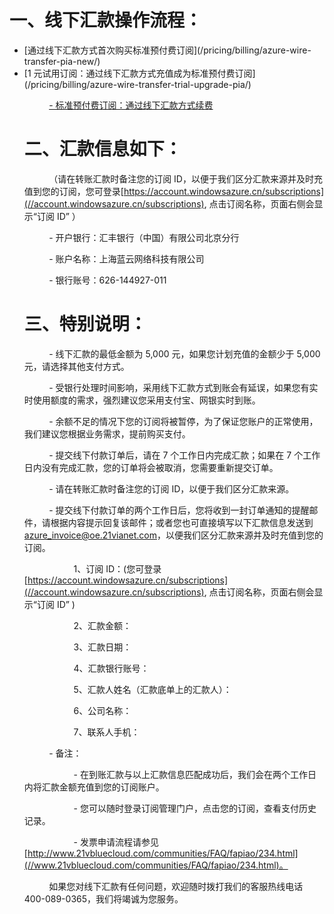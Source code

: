 ﻿<properties
	pageTitle="线下汇款说明 - Azure在线业务 | Azure"
    description="介绍线下汇款说明"
    services=""
    documentationCenter=""
    authors=""
    manager=""
    editor=""
    tags=""/>

<tags ms.service="multiple" ms.date="" wacn.date="11/17/2016" wacn.lang="cn"/>


# 一、线下汇款操作流程：

<ul>
<li>[通过线下汇款方式首次购买标准预付费订阅](/pricing/billing/azure-wire-transfer-pia-new/)</li>

<li>[1 元试用订阅：通过线下汇款方式充值成为标准预付费订阅](/pricing/billing/azure-wire-transfer-trial-upgrade-pia/)</li>

&nbsp;&nbsp;&nbsp;&nbsp;&nbsp;&nbsp;&nbsp;&nbsp;&nbsp;&nbsp;[- 标准预付费订阅：通过线下汇款方式续费 ](/pricing/billing/azure-wire-transfer-pia-new/) 

# 二、汇款信息如下：
&nbsp;&nbsp;&nbsp;&nbsp;&nbsp;&nbsp;&nbsp;&nbsp;&nbsp;&nbsp;（请在转账汇款时备注您的订阅 ID，以便于我们区分汇款来源并及时充值到您的订阅，您可登录[https://account.windowsazure.cn/subscriptions](//account.windowsazure.cn/subscriptions), 点击订阅名称，页面右侧会显示“订阅 ID” ）

&nbsp;&nbsp;&nbsp;&nbsp;&nbsp;&nbsp;&nbsp;&nbsp;&nbsp;&nbsp;- 开户银行：汇丰银行（中国）有限公司北京分行

&nbsp;&nbsp;&nbsp;&nbsp;&nbsp;&nbsp;&nbsp;&nbsp;&nbsp;&nbsp;- 账户名称：上海蓝云网络科技有限公司

&nbsp;&nbsp;&nbsp;&nbsp;&nbsp;&nbsp;&nbsp;&nbsp;&nbsp;&nbsp;- 银行账号：626-144927-011

# 三、特别说明：

&nbsp;&nbsp;&nbsp;&nbsp;&nbsp;&nbsp;&nbsp;&nbsp;&nbsp;&nbsp;- 线下汇款的最低金额为 5,000 元，如果您计划充值的金额少于 5,000 元，请选择其他支付方式。

&nbsp;&nbsp;&nbsp;&nbsp;&nbsp;&nbsp;&nbsp;&nbsp;&nbsp;&nbsp;- 受银行处理时间影响，采用线下汇款方式到账会有延误，如果您有实时使用额度的需求，强烈建议您采用支付宝、网银实时到账。

&nbsp;&nbsp;&nbsp;&nbsp;&nbsp;&nbsp;&nbsp;&nbsp;&nbsp;&nbsp;- 余额不足的情况下您的订阅将被暂停，为了保证您账户的正常使用，我们建议您根据业务需求，提前购买支付。 

&nbsp;&nbsp;&nbsp;&nbsp;&nbsp;&nbsp;&nbsp;&nbsp;&nbsp;&nbsp;- 提交线下付款订单后，请在 7 个工作日内完成汇款；如果在 7 个工作日内没有完成汇款，您的订单将会被取消，您需要重新提交订单。

&nbsp;&nbsp;&nbsp;&nbsp;&nbsp;&nbsp;&nbsp;&nbsp;&nbsp;&nbsp;- 请在转账汇款时备注您的订阅 ID，以便于我们区分汇款来源。

&nbsp;&nbsp;&nbsp;&nbsp;&nbsp;&nbsp;&nbsp;&nbsp;&nbsp;&nbsp;- 提交线下付款订单的两个工作日后，您将收到一封订单通知的提醒邮件，请根据内容提示回复该邮件；或者您也可直接填写以下汇款信息发送到 azure_invoice@oe.21vianet.com，以便我们区分汇款来源并及时充值到您的订阅。

&nbsp;&nbsp;&nbsp;&nbsp;&nbsp;&nbsp;&nbsp;&nbsp;&nbsp;&nbsp;&nbsp;&nbsp;&nbsp;&nbsp;&nbsp;&nbsp;&nbsp;&nbsp;&nbsp;&nbsp;1、订阅 ID：(您可登录[https://account.windowsazure.cn/subscriptions](//account.windowsazure.cn/subscriptions), 点击订阅名称，页面右侧会显示“订阅 ID” )

&nbsp;&nbsp;&nbsp;&nbsp;&nbsp;&nbsp;&nbsp;&nbsp;&nbsp;&nbsp;&nbsp;&nbsp;&nbsp;&nbsp;&nbsp;&nbsp;&nbsp;&nbsp;&nbsp;&nbsp;2、汇款金额：

&nbsp;&nbsp;&nbsp;&nbsp;&nbsp;&nbsp;&nbsp;&nbsp;&nbsp;&nbsp;&nbsp;&nbsp;&nbsp;&nbsp;&nbsp;&nbsp;&nbsp;&nbsp;&nbsp;&nbsp;3、汇款日期：

&nbsp;&nbsp;&nbsp;&nbsp;&nbsp;&nbsp;&nbsp;&nbsp;&nbsp;&nbsp;&nbsp;&nbsp;&nbsp;&nbsp;&nbsp;&nbsp;&nbsp;&nbsp;&nbsp;&nbsp;4、汇款银行账号：

&nbsp;&nbsp;&nbsp;&nbsp;&nbsp;&nbsp;&nbsp;&nbsp;&nbsp;&nbsp;&nbsp;&nbsp;&nbsp;&nbsp;&nbsp;&nbsp;&nbsp;&nbsp;&nbsp;&nbsp;5、汇款人姓名（汇款底单上的汇款人）：

&nbsp;&nbsp;&nbsp;&nbsp;&nbsp;&nbsp;&nbsp;&nbsp;&nbsp;&nbsp;&nbsp;&nbsp;&nbsp;&nbsp;&nbsp;&nbsp;&nbsp;&nbsp;&nbsp;&nbsp;6、公司名称：

&nbsp;&nbsp;&nbsp;&nbsp;&nbsp;&nbsp;&nbsp;&nbsp;&nbsp;&nbsp;&nbsp;&nbsp;&nbsp;&nbsp;&nbsp;&nbsp;&nbsp;&nbsp;&nbsp;&nbsp;7、联系人手机：

&nbsp;&nbsp;&nbsp;&nbsp;&nbsp;&nbsp;&nbsp;&nbsp;&nbsp;&nbsp;- 备注：

&nbsp;&nbsp;&nbsp;&nbsp;&nbsp;&nbsp;&nbsp;&nbsp;&nbsp;&nbsp;&nbsp;&nbsp;&nbsp;&nbsp;&nbsp;&nbsp;&nbsp;&nbsp;&nbsp;&nbsp;- 在到账汇款与以上汇款信息匹配成功后，我们会在两个工作日内将汇款金额充值到您的订阅账户。

&nbsp;&nbsp;&nbsp;&nbsp;&nbsp;&nbsp;&nbsp;&nbsp;&nbsp;&nbsp;&nbsp;&nbsp;&nbsp;&nbsp;&nbsp;&nbsp;&nbsp;&nbsp;&nbsp;&nbsp;- 您可以随时登录订阅管理门户，点击您的订阅，查看支付历史记录。

&nbsp;&nbsp;&nbsp;&nbsp;&nbsp;&nbsp;&nbsp;&nbsp;&nbsp;&nbsp;&nbsp;&nbsp;&nbsp;&nbsp;&nbsp;&nbsp;&nbsp;&nbsp;&nbsp;&nbsp;- 发票申请流程请参见[http://www.21vbluecloud.com/communities/FAQ/fapiao/234.html](//www.21vbluecloud.com/communities/FAQ/fapiao/234.html)。 

&nbsp;&nbsp;&nbsp;&nbsp;&nbsp;&nbsp;&nbsp;&nbsp;&nbsp;&nbsp;如果您对线下汇款有任何问题，欢迎随时拨打我们的客服热线电话 400-089-0365，我们将竭诚为您服务。
